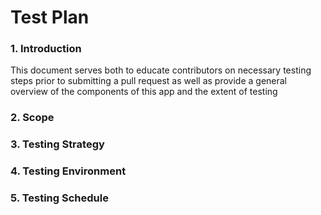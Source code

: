 # Test Plan

### 1. Introduction
This document serves both to educate contributors on necessary testing steps prior to submitting a pull request as well as provide a general overview of the components of this app and the extent of testing 

### 2. Scope

### 3. Testing Strategy

### 4. Testing Environment

### 5. Testing Schedule
